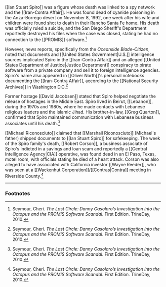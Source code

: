 [[Ian Stuart Spiro]] was a figure whose death was linked to a spy network and the [[Iran-Contra Affair]]. He was found dead of cyanide poisoning in the Anza-Borrego desert on November 8, 1992, one week after his wife and children were found shot to death in their Rancho Santa Fe home. His death was officially ruled a suicide, and the San Diego Sheriff's Department reportedly destroyed his files when the case was closed, stating he had no connection to the [[PROMIS]] software.[^1]

However, news reports, specifically from the *Oceanside Blade-Citizen*, noted that documents and [[United States Government|U.S.]] intelligence sources implicated Spiro in the [[Iran-Contra Affair]] and an alleged [[United States Department of Justice|Justice Department]] conspiracy to pirate software from a private company and sell it to foreign intelligence agencies. Spiro's name also appeared in [[Oliver North]]'s personal notebooks documenting the [[Iran-Contra Affair]], according to the [[National Security Archives]] in Washington D.C.[^1]

Former hostage [[David Jacobsen]] stated that Spiro helped negotiate the release of hostages in the Middle East. Spiro lived in Beirut, [[Lebanon]], during the 1970s and 1980s, where he made contacts with Lebanese religious leaders and the Islamic Jihad. His brother-in-law, [[Greg Quarton]], confirmed that Spiro maintained communication with Lebanese business associates until his death.[^1]

[[Michael Riconosciuto]] claimed that [[Marshall Riconosciuto]] (Michael's father) shipped documents to [[Ian Stuart Spiro]] for safekeeping. The week of the Spiro family's death, [[Robert Corson]], a business associate of Spiro's indicted in a savings and loan scam and reportedly a [[Central Intelligence Agency|CIA]] operative, was found dead in an El Paso, Texas, motel room, with officials stating he died of a heart attack. Corson was also alleged to have associated with California investor [[Wayne Reeder]], who was seen at a [[Wackenhut Corporation]]/[[Contras|Contra]] meeting in Riverside County.[^1]

---
### Footnotes

[^1]: Seymour, Cheri. *The Last Circle: Danny Casolaro’s Investigation into the Octopus and the PROMIS Software Scandal*. First Edition. TrineDay, 2010.